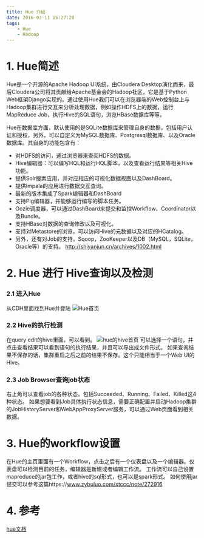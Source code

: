 ```yaml
---
title: Hue 介绍
date: 2016-03-11 15:27:28
tags:
    - Hue
    - Hadoop
---
```



# 1. Hue简述

Hue是一个开源的Apache Hadoop UI系统，由Cloudera Desktop演化而来，最后Cloudera公司将其贡献给Apache基金会的Hadoop社区，它是基于Python Web框架Django实现的。通过使用Hue我们可以在浏览器端的Web控制台上与Hadoop集群进行交互来分析处理数据，例如操作HDFS上的数据，运行MapReduce Job，执行Hive的SQL语句，浏览HBase数据库等等。

Hue在数据库方面，默认使用的是SQLite数据库来管理自身的数据，包括用户认证和授权，另外，可以自定义为MySQL数据库、Postgresql数据库、以及Oracle数据库。其自身的功能包含有：

- 对HDFS的访问，通过浏览器来查阅HDFS的数据。
- Hive编辑器：可以编写HQL和运行HQL脚本，以及查看运行结果等相关Hive功能。
- 提供Solr搜索应用，并对应相应的可视化数据视图以及DashBoard。
- 提供Impala的应用进行数据交互查询。
- 最新的版本集成了Spark编辑器和DashBoard
- 支持Pig编辑器，并能够运行编写的脚本任务。
- Oozie调度器，可以通过DashBoard来提交和监控Workflow、Coordinator以及Bundle。
- 支持HBase对数据的查询修改以及可视化。
- 支持对Metastore的浏览，可以访问Hive的元数据以及对应的HCatalog。
- 另外，还有对Job的支持，Sqoop，ZooKeeper以及DB（MySQL，SQLite，Oracle等）的支持。
http://shiyanjun.cn/archives/1002.html

# 2. Hue 进行 Hive查询以及检测
### 2.1 进入Hue
从CDH里面找到Hue并登陆
![Hue首页](http://storage.googleapis.com/lichamnesia.appspot.com/images/Hue_Hue%E9%A6%96%E9%A1%B5.PNG)
### 2.2 Hive的执行检测
在query edit的hive里面。可以看到。
![hue的hive首页](http://storage.googleapis.com/lichamnesia.appspot.com/images/Hue_HueHive%E9%A6%96%E9%A1%B5.PNG)
可以选择一个语句，并点击查看结果可以看到语句的执行结果，并且可以导出成文件形式。
如果查询结果不保存的话，集群重启之后之前的结果不保存。这个只能相当于一个Web UI的Hive。

### 2.3 Job Browser查询job状态
右上角可以查看job的各种状态。包括Succeeded、Running、Failed、Killed这4种状态。
如果想要看到Job具体执行状态信息，需要正确配置并启动Hadoop集群的JobHistoryServer和WebAppProxyServer服务，可以通过Web页面看到相关数据。

# 3. Hue的workflow设置
在Hue的主页里面有一个Workflow，点击之后有一个仪表盘以及一个编辑器。仪表盘可以检测目前的任务，编辑器是新建或者编辑工作流。
工作流可以自己设置mapreduce的jar包工作，或者hive的sql形式，也可以是spark形式。
如何使用jar提交可以参考这篇https://www.zybuluo.com/xtccc/note/272916


# 4. 参考

[hue文档](https://github.com/cloudera/hue/wiki)